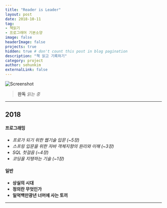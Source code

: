 ```yaml
---
title: "Reader is Leader"
layout: post
date: 2018-10-11
tag:
- 책읽기
- 프로그래머 기본소양
image: false
headerImage: false
projects: true
hidden: true # don't count this post in blog pagination
description: "책 읽고 기록하기"
category: project
author: sehunkim
externalLink: false
---
```


![Screenshot](https://www.azquotes.com/picture-quotes/quote-not-every-reader-is-a-leader-but-every-leader-must-be-a-reader-harry-s-truman-85-91-37.jpg)

>**완독**
*읽는 중*

---

## 2018

#### 프로그래밍
- *프로가 되기 위한 웹기술 입문 (~5장)*
- *스프링 입문을 위한 자바 객체지향의 원리와 이해 (~3장)*
- *SQL 첫걸음 (~4장)*
- *코딩을 지탱하는 기술 (~1장)*

#### 일반
- **상실의 시대**
- **정의란 무엇인가**
- **일억백만광년 너머에 사는 토끼**

---
